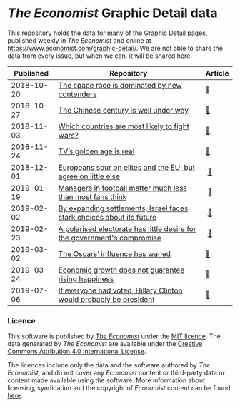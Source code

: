 # _The Economist_ Graphic Detail data

This repository holds the data for many of the Graphic Detail pages, published weekly in _The Economist_ and online at https://www.economist.com/graphic-detail/. We are not able to share the data from every issue, but when we can, it will be shared here.

| Published  | Repository   | Article  |
| ----- | ----- | ----- |
| 2018-10-20 | [The space race is dominated by new contenders](https://github.com/TheEconomist/graphic-detail-data/tree/master/data/2018-10-20_space-launches) | [:link:](https://www.economist.com/graphic-detail/2018/10/18/the-space-race-is-dominated-by-new-contenders)   |
| 2018-10-27 | [The Chinese century is well under way](https://github.com/TheEconomist/graphic-detail-data/tree/master/data/2018-10-27_chinese-century) | [:link:](https://www.economist.com/graphic-detail/2018/10/27/the-chinese-century-is-well-under-way)  |
| 2018-11-03 | [Which countries are most likely to fight wars?](https://github.com/TheEconomist/graphic-detail-data/tree/master/data/2018-11-03-war-fighting) | [:link:](https://www.economist.com/graphic-detail/2018/11/10/which-countries-are-most-likely-to-fight-wars)   |
| 2018-11-24 | [TV’s golden age is real](https://github.com/TheEconomist/graphic-detail-data/tree/master/data/2018-11-24_tv-ratings) | [:link:](https://www.economist.com/graphic-detail/2018/11/24/tvs-golden-age-is-real)  |
| 2018-12-01 | [Europeans sour on elites and the EU, but agree on little else](https://github.com/TheEconomist/graphic-detail-data/tree/master/data/2018-12-01_populism-europe)  |  [:link:](https://www.economist.com/graphic-detail/2018/12/01/europeans-sour-on-elites-and-the-eu-but-agree-on-little-else) |
| 2019-01-19 | [Managers in football matter much less than most fans think](https://github.com/TheEconomist/graphic-detail-data/tree/master/data/2019-01-19_football_managers)  | [:link:](https://www.economist.com/graphic-detail/2019/01/19/managers-in-football-matter-much-less-than-most-fans-think)       |
| 2019-02-02 | [By expanding settlements, Israel faces stark choices about its future](https://github.com/TheEconomist/graphic-detail-data/tree/master/data/2019-02-02_future-of-the-holy-land) |  [:link:](https://www.economist.com/graphic-detail/2019/02/02/israels-growing-settlements-force-stark-choices-about-its-future) |
| 2019-02-23 | [A polarised electorate has little desire for the government's compromise](https://github.com/TheEconomist/graphic-detail-data/tree/master/data/2019-02-23_opinion-on-brexit) | [:link:](https://www.economist.com/graphic-detail/2019/02/23/british-voters-are-unimpressed-by-theresa-mays-brexit-deal)    |
| 2019-03-02 | [The Oscars’ influence has waned](https://github.com/TheEconomist/graphic-detail-data/tree/master/data/2019-03-02_oscars-influence)   | [:link:](https://www.economist.com/graphic-detail/2019/03/02/the-oscars-influence-has-waned)   |
| 2019-03-24 | [Economic growth does not guarantee rising happiness](https://github.com/TheEconomist/graphic-detail-data/tree/master/data/2019-03-23_happiness-economics) | [:link:](https://www.economist.com/graphic-detail/2019/03/21/economic-growth-does-not-guarantee-rising-happiness) |
| 2019-07-06 | [If everyone had voted, Hillary Clinton would probably be president](https://github.com/TheEconomist/graphic-detail-data/tree/master/data/2019-07-06-mandatory-voting) | [:link:](https://www.economist.com/graphic-detail/2019/07/06/if-everyone-had-voted-hillary-clinton-would-probably-be-president)


### Licence

This software is published by _[The Economist](https://www.economist.com)_ under the [MIT licence](https://opensource.org/licenses/MIT). The data generated by _The Economist_ are available under the [Creative Commons Attribution 4.0 International License](https://creativecommons.org/licenses/by/4.0/).

The licences include only the data and the software authored by _The Economist_, and do not cover any _Economist_ content or third-party data or content made available using the software. More information about licensing, syndication and the copyright of _Economist_ content can be found [here](https://www.economist.com/rights/).
